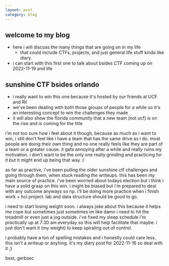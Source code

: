 ```yaml
---
layout: post
category: blog
---
```


## welcome to my blog

- here i will discuss the many things that are going on in my life 
    - that could include CTFs, projects, and just general life stuff kinda like diary.
- i can start with this first one to talk about bsides CTF coming up on 2022-11-19 and life


## sunshine CTF bsides orlando

- i really want to win this one because it's hosted by our friends at UCF and RII
- we've been dealing with both those groups of people for a while so it's an interesting concept to win the challenges they made
- it will also show the florida community that a new team (not ucf) is on the rise and is coming for the title


i'm not too sure how i feel about it though, because as much as i want to win, i still don't feel like i have a team that has the same drive as i do.
most people are doing their own thing and no one really feels like they are part of a team or a greater cause. it gets annoying after a while and 
really ruins my motivation. i don't want to be the only one really grinding and practicing for it but it might end up being that way :/

as far as practive, i've been pulling the older sunshine ctf challenges and going through them, when stuck reading the writeups. this has been my main source of practice.
i've been worried about todays election but i think i have a solid grasp on this win. i might be biased but i'm prepared to deal with any outcome anyways so np. i'll be doing 
more practice when i finish work + hci project. lab and data structure should be good to go. 

i need to start losing weight soon. i always joke about this because it helps me cope but sometimes just sometimes im like damn i need to hit the treadmill or even just a jog outside. i've fixed my sleep schedule
i'm practically up at 7:30 am everyday so this will help facilitate that maybe. i just don't want it (my weight) to keep spiraling out of control.

i probably have a ton of spelling mistakes and i honestly could care less, this isn't a writeup or anyhing. it's my diary post for 2022-11-16 so deal with it ;)

best, gerbsec